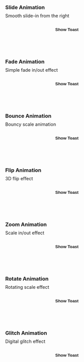 <BackToAdmin />

<div class="toast-demo">
  <div class="demo-grid">
    <div class="demo-card">
      <h3>Slide Animation</h3>
      <p>Smooth slide-in from the right</p>
      <button class="demo-button" onclick="window.$vueApp.showToast({
        message: 'Sliding in from the right',
        type: 'info',
        animation: 'slide'
      })">Show Toast</button>
    </div>
    <div class="demo-card">
      <h3>Fade Animation</h3>
      <p>Simple fade in/out effect</p>
      <button class="demo-button" onclick="window.$vueApp.showToast({
        message: 'Fading in and out smoothly',
        type: 'success',
        animation: 'fade'
      })">Show Toast</button>
    </div>
    <div class="demo-card">
      <h3>Bounce Animation</h3>
      <p>Bouncy scale animation</p>
      <button class="demo-button" onclick="window.$vueApp.showToast({
        message: 'Bouncing into view!',
        type: 'warning',
        animation: 'bounce'
      })">Show Toast</button>
    </div>
    <div class="demo-card">
      <h3>Flip Animation</h3>
      <p>3D flip effect</p>
      <button class="demo-button" onclick="window.$vueApp.showToast({
        message: 'Flipping in 3D space',
        type: 'error',
        animation: 'flip'
      })">Show Toast</button>
    </div>
    <div class="demo-card">
      <h3>Zoom Animation</h3>
      <p>Scale in/out effect</p>
      <button class="demo-button" onclick="window.$vueApp.showToast({
        message: 'Zooming into position',
        type: 'info',
        animation: 'zoom'
      })">Show Toast</button>
    </div>
    <div class="demo-card">
      <h3>Rotate Animation</h3>
      <p>Rotating scale effect</p>
      <button class="demo-button" onclick="window.$vueApp.showToast({
        message: 'Rotating into place',
        type: 'success',
        animation: 'rotate'
      })">Show Toast</button>
    </div>
    <div class="demo-card">
      <h3>Glitch Animation</h3>
      <p>Digital glitch effect</p>
      <button class="demo-button" onclick="window.$vueApp.showToast({
        message: 'Glitching into reality',
        type: 'warning',
        animation: 'glitch'
      })">Show Toast</button>
    </div>
  </div>
</div>

<style>
.toast-demo {
  padding: 2rem;
  background: var(--vp-c-bg-soft);
  border-radius: 1rem;
  margin: 2rem 0;
}

.demo-grid {
  display: grid;
  grid-template-columns: repeat(auto-fit, minmax(250px, 1fr));
  gap: 1.5rem;
}

.demo-card {
  background: var(--vp-c-bg-alt);
  border: 1px solid var(--vp-c-border);
  border-radius: 0.75rem;
  padding: 1.5rem;
  transition: all 0.3s ease;
}

.demo-card:hover {
  transform: translateY(-2px);
  border-color: var(--vp-c-brand);
  box-shadow: 0 4px 12px rgba(0, 229, 255, 0.1);
}

.demo-card h3 {
  margin: 0 0 0.5rem 0;
  color: var(--vp-c-brand);
}

.demo-card p {
  margin: 0 0 1rem 0;
  color: var(--vp-c-text-2);
  font-size: 0.9rem;
}

.demo-button {
  width: 100%;
  padding: 0.75rem;
  background: var(--vp-c-brand);
  color: var(--vp-c-bg);
  border: none;
  border-radius: 0.5rem;
  cursor: pointer;
  font-weight: 600;
  transition: all 0.3s ease;
}

.demo-button:hover {
  background: var(--vp-c-brand-dark);
  transform: translateY(-2px);
}
</style>